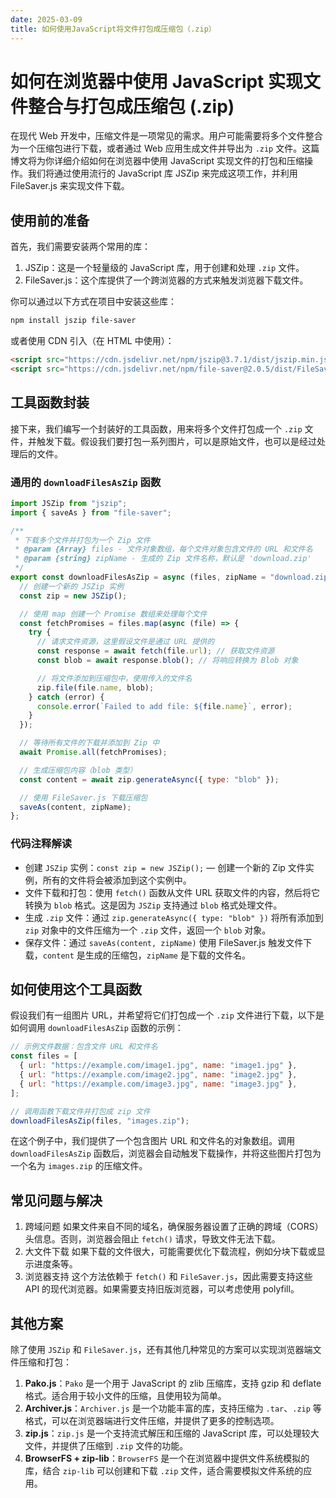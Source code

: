 ```yaml
---
date: 2025-03-09
title: 如何使用JavaScript将文件打包成压缩包（.zip）
---
```


# 如何在浏览器中使用 JavaScript 实现文件整合与打包成压缩包 (.zip)

在现代 Web 开发中，压缩文件是一项常见的需求。用户可能需要将多个文件整合为一个压缩包进行下载，或者通过 Web 应用生成文件并导出为 `.zip` 文件。这篇博文将为你详细介绍如何在浏览器中使用 JavaScript 实现文件的打包和压缩操作。我们将通过使用流行的 JavaScript 库 JSZip 来完成这项工作，并利用 FileSaver.js 来实现文件下载。

## 使用前的准备

首先，我们需要安装两个常用的库：

1. JSZip：这是一个轻量级的 JavaScript 库，用于创建和处理 `.zip` 文件。
2. FileSaver.js：这个库提供了一个跨浏览器的方式来触发浏览器下载文件。

你可以通过以下方式在项目中安装这些库：

```bash
npm install jszip file-saver
```

或者使用 CDN 引入（在 HTML 中使用）：

```html
<script src="https://cdn.jsdelivr.net/npm/jszip@3.7.1/dist/jszip.min.js"></script>
<script src="https://cdn.jsdelivr.net/npm/file-saver@2.0.5/dist/FileSaver.min.js"></script>
```

## 工具函数封装

接下来，我们编写一个封装好的工具函数，用来将多个文件打包成一个 `.zip` 文件，并触发下载。假设我们要打包一系列图片，可以是原始文件，也可以是经过处理后的文件。

### 通用的 `downloadFilesAsZip` 函数

```js
import JSZip from "jszip";
import { saveAs } from "file-saver";

/**
 * 下载多个文件并打包为一个 Zip 文件
 * @param {Array} files - 文件对象数组，每个文件对象包含文件的 URL 和文件名
 * @param {string} zipName - 生成的 Zip 文件名称，默认是 'download.zip'
 */
export const downloadFilesAsZip = async (files, zipName = "download.zip") => {
  // 创建一个新的 JSZip 实例
  const zip = new JSZip();

  // 使用 map 创建一个 Promise 数组来处理每个文件
  const fetchPromises = files.map(async (file) => {
    try {
      // 请求文件资源，这里假设文件是通过 URL 提供的
      const response = await fetch(file.url); // 获取文件资源
      const blob = await response.blob(); // 将响应转换为 Blob 对象

      // 将文件添加到压缩包中，使用传入的文件名
      zip.file(file.name, blob);
    } catch (error) {
      console.error(`Failed to add file: ${file.name}`, error);
    }
  });

  // 等待所有文件的下载并添加到 Zip 中
  await Promise.all(fetchPromises);

  // 生成压缩包内容（blob 类型）
  const content = await zip.generateAsync({ type: "blob" });

  // 使用 FileSaver.js 下载压缩包
  saveAs(content, zipName);
};
```

### 代码注释解读

- 创建 `JSZip` 实例：`const zip = new JSZip();` — 创建一个新的 Zip 文件实例，所有的文件将会被添加到这个实例中。
- 文件下载和打包：使用 `fetch()` 函数从文件 URL 获取文件的内容，然后将它转换为 `blob` 格式。这是因为 `JSZip` 支持通过 `blob` 格式处理文件。
- 生成 `.zip` 文件：通过 `zip.generateAsync({ type: "blob" })` 将所有添加到 `zip` 对象中的文件压缩为一个 `.zip` 文件，返回一个 `blob` 对象。
- 保存文件：通过 `saveAs(content, zipName)` 使用 FileSaver.js 触发文件下载，`content` 是生成的压缩包，`zipName` 是下载的文件名。

## 如何使用这个工具函数

假设我们有一组图片 URL，并希望将它们打包成一个 `.zip` 文件进行下载，以下是如何调用 `downloadFilesAsZip` 函数的示例：

```js
// 示例文件数据：包含文件 URL 和文件名
const files = [
  { url: "https://example.com/image1.jpg", name: "image1.jpg" },
  { url: "https://example.com/image2.jpg", name: "image2.jpg" },
  { url: "https://example.com/image3.jpg", name: "image3.jpg" },
];

// 调用函数下载文件并打包成 zip 文件
downloadFilesAsZip(files, "images.zip");
```

在这个例子中，我们提供了一个包含图片 URL 和文件名的对象数组。调用 `downloadFilesAsZip` 函数后，浏览器会自动触发下载操作，并将这些图片打包为一个名为 `images.zip` 的压缩文件。

## 常见问题与解决

1. 跨域问题
   如果文件来自不同的域名，确保服务器设置了正确的跨域（CORS）头信息。否则，浏览器会阻止 `fetch()` 请求，导致文件无法下载。
2. 大文件下载
   如果下载的文件很大，可能需要优化下载流程，例如分块下载或显示进度条等。
3. 浏览器支持
   这个方法依赖于 `fetch()` 和 `FileSaver.js`，因此需要支持这些 API 的现代浏览器。如果需要支持旧版浏览器，可以考虑使用 polyfill。

## 其他方案

除了使用 `JSZip` 和 `FileSaver.js`，还有其他几种常见的方案可以实现浏览器端文件压缩和打包：

1. **Pako.js**：`Pako` 是一个用于 JavaScript 的 zlib 压缩库，支持 gzip 和 deflate 格式。适合用于较小文件的压缩，且使用较为简单。
2. **Archiver.js**：`Archiver.js` 是一个功能丰富的库，支持压缩为 `.tar`、`.zip` 等格式，可以在浏览器端进行文件压缩，并提供了更多的控制选项。
3. **zip.js**：`zip.js` 是一个支持流式解压和压缩的 JavaScript 库，可以处理较大文件，并提供了压缩到 `.zip` 文件的功能。
4. **BrowserFS + zip-lib**：`BrowserFS` 是一个在浏览器中提供文件系统模拟的库，结合 `zip-lib` 可以创建和下载 `.zip` 文件，适合需要模拟文件系统的应用。
